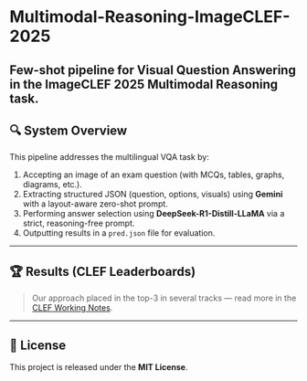 # Multimodal-Reasoning-ImageCLEF-2025
Few-shot pipeline for Visual Question Answering in the ImageCLEF 2025 Multimodal Reasoning task. 
---

## 🔍 System Overview

This pipeline addresses the multilingual VQA task by:

1. Accepting an image of an exam question (with MCQs, tables, graphs, diagrams, etc.).
2. Extracting structured JSON (question, options, visuals) using **Gemini** with a layout-aware zero-shot prompt.
3. Performing answer selection using **DeepSeek-R1-Distill-LLaMA** via a strict, reasoning-free prompt.
4. Outputting results in a `pred.json` file for evaluation.

---

## 🏆 Results (CLEF Leaderboards)

> Our approach placed in the top-3 in several tracks — read more in the [CLEF Working Notes](https://clef2025.clef-initiative.eu/).


---

## 📝 License

This project is released under the **MIT License**.
